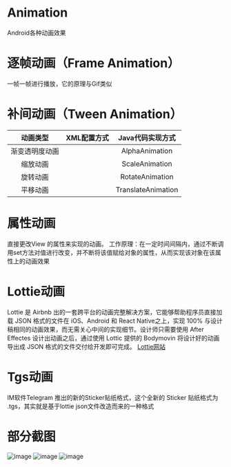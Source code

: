 # Animation
Android各种动画效果

# 逐帧动画（Frame Animation）
一帧一帧进行播放，它的原理与Gif类似

# 补间动画（Tween Animation）
|动画类型|XML配置方式|Java代码实现方式|
|:---:|:---:|:---:|
| 渐变透明度动画| <alpha /> |AlphaAnimation
| 缩放动画 | <scale /> |ScaleAnimation
| 旋转动画| <rotate /> |RotateAnimation
| 平移动画 |<translate /> |TranslateAnimation

# 属性动画
直接更改View 的属性来实现的动画。
工作原理：在一定时间间隔内，通过不断调用set方法对值进行改变，并不断将该值赋给对象的属性，从而实现该对象在该属性上的动画效果

# Lottie动画
Lottie 是 Airbnb 出的一套跨平台的动画完整解决方案，它能够帮助程序员直接加载 JSON 格式的文件在 iOS、Android 和 React Native之上，实现 100% 与设计稿相同的动画效果，而无需关心中间的实现细节。设计师只需要使用 After Effectes 设计出动画之后，通过使用 Lottic 提供的 Bodymovin 将设计好的动画导出成 JSON 格式的文件交付给开发即可完成。 [Lottie网站](https://lottiefiles.com)

# Tgs动画
IM软件Telegram 推出的新的Sticker贴纸格式，这个全新的 Sticker 贴纸格式为 .tgs，其实就是基于lottie json文件改造而来的一种格式


# 部分截图
![image](https://github.com/kongpf8848/Animation/blob/master/screenshots/1.gif)
![image](https://github.com/kongpf8848/Animation/blob/master/screenshots/2.gif)
![image](https://github.com/kongpf8848/Animation/blob/master/screenshots/3.gif)
